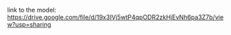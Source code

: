 link to the model: https://drive.google.com/file/d/19x3IVj5wtP4qpODR2zkHjEvNh6pa3Z7b/view?usp=sharing
